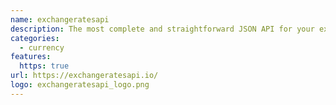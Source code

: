 ```yaml
---
name: exchangeratesapi
description: The most complete and straightforward JSON API for your exchange rate data needs.
categories:
  - currency
features:
  https: true
url: https://exchangeratesapi.io/
logo: exchangeratesapi_logo.png
---
```

